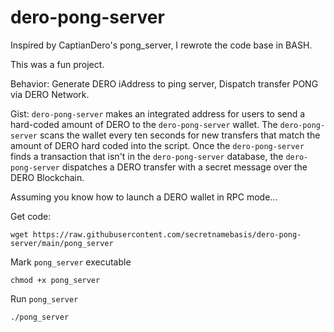 # dero-pong-server
Inspired by CaptianDero's pong_server, I rewrote the code base in BASH. 

This was a fun project.

Behavior:
Generate DERO iAddress to ping server,
Dispatch transfer PONG via DERO Network.

Gist:
`dero-pong-server` makes an integrated address for users to send a hard-coded amount of DERO to the `dero-pong-server` wallet. The `dero-pong-server` scans the wallet every ten seconds for new transfers that match the amount of DERO hard coded into the script. Once the `dero-pong-server` finds a transaction that isn't in the `dero-pong-server` database, the `dero-pong-server` dispatches a DERO transfer with a secret message over the DERO Blockchain.

Assuming you know how to launch a DERO wallet in RPC mode...

Get code:
```
wget https://raw.githubusercontent.com/secretnamebasis/dero-pong-server/main/pong_server
```
Mark `pong_server` executable 
```
chmod +x pong_server
```
Run `pong_server`
```
./pong_server
```
